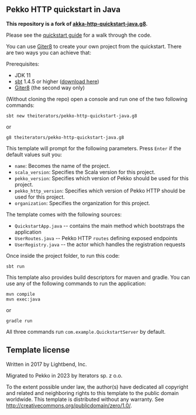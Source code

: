 ## Pekko HTTP quickstart in Java

**This repository is a fork of [akka-http-quickstart-java.g8](https://github.com/akka/akka-http-quickstart-java.g8).**

Please see the [quickstart guide]() for a walk through the code.

You can use [Giter8][g8] to create your own project from the quickstart. There are two ways you can achieve that:

Prerequisites:
- JDK 11
- [sbt][sbt] 1.4.5 or higher ([download here][sbt_download])
- [Giter8](http://www.foundweekends.org/giter8/setup.html) (the second way only)

(Without cloning the repo) open a console and run one of the two following commands:
 ```
sbt new theiterators/pekko-http-quickstart-java.g8
 ```
or
```
g8 theiterators/pekko-http-quickstart-java.g8
```

This template will prompt for the following parameters. Press `Enter` if the default values suit you:
- `name`: Becomes the name of the project.
- `scala_version`: Specifies the Scala version for this project.
- `pekko_version`: Specifies which version of Pekko should be used for this project.
- `pekko_http_version`: Specifies which version of Pekko HTTP should be used for this project.
- `organization`: Specifies the organization for this project.

The template comes with the following sources:

- `QuickstartApp.java` -- contains the main method which bootstraps the application
- `UserRoutes.java` -- Pekko HTTP `routes` defining exposed endpoints
- `UserRegistry.java` -- the actor which handles the registration requests

Once inside the project folder, to run this code:

```
sbt run
```

This template also provides build descriptors for maven and gradle. You can use any of the following commands to run
the application:

```
mvn compile
mvn exec:java
```

or

```
gradle run
```

All three commands run `com.example.QuickstartServer` by default.

Template license
----------------
Written in 2017 by Lightbend, Inc.

Migrated to Pekko in 2023 by Iterators sp. z o.o.

To the extent possible under law, the author(s) have dedicated all copyright and related
and neighboring rights to this template to the public domain worldwide.
This template is distributed without any warranty. See <http://creativecommons.org/publicdomain/zero/1.0/>.

[g8]: http://www.foundweekends.org/giter8/
[sbt]: http://www.scala-sbt.org/
[sbt_download]: http://www.scala-sbt.org/download.html
